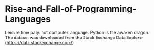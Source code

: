 # Rise-and-Fall-of-Programming-Languages
Leisure time paly: hot computer language.
Python is the awaken dragon.
The dataset was downloaded from the Stack Exchange Data Explorer (https://data.stackexchange.com/)

